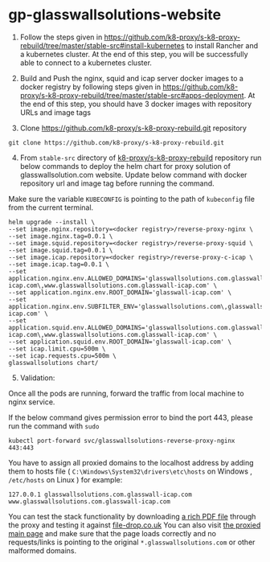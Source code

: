 # gp-glasswallsolutions-website

1. Follow the steps given in https://github.com/k8-proxy/s-k8-proxy-rebuild/tree/master/stable-src#install-kubernetes to install Rancher and a kubernetes cluster. At the end of this step, you will be successfully able to connect to a kubernetes cluster.

2. Build and Push the nginx, squid and icap server docker images to a docker registry by following steps given in https://github.com/k8-proxy/s-k8-proxy-rebuild/tree/master/stable-src#apps-deployment. At the end of this step, you should have 3 docker images with repository URLs and image tags

3. Clone https://github.com/k8-proxy/s-k8-proxy-rebuild.git repository

```
git clone https://github.com/k8-proxy/s-k8-proxy-rebuild.git
```

4. From `stable-src` directory of [k8-proxy/s-k8-proxy-rebuild](https://github.com/k8-proxy/s-k8-proxy-rebuild) repository run below commands to deploy the helm chart for proxy solution of glasswallsolution.com website. Update below command with docker repository url and image tag before running the command.

Make sure the variable `KUBECONFIG` is pointing to the path of `kubeconfig` file from the current terminal.

```
helm upgrade --install \
--set image.nginx.repository=<docker registry>/reverse-proxy-nginx \
--set image.nginx.tag=0.0.1 \
--set image.squid.repository=<docker registry>/reverse-proxy-squid \
--set image.squid.tag=0.0.1 \
--set image.icap.repository=<docker registry>/reverse-proxy-c-icap \
--set image.icap.tag=0.0.1 \
--set application.nginx.env.ALLOWED_DOMAINS='glasswallsolutions.com.glasswall-icap.com\,www.glasswallsolutions.com.glasswall-icap.com' \
--set application.nginx.env.ROOT_DOMAIN='glasswall-icap.com' \
--set application.nginx.env.SUBFILTER_ENV='glasswallsolutions.com\,glasswallsolutions.com.glasswall-icap.com' \
--set application.squid.env.ALLOWED_DOMAINS='glasswallsolutions.com.glasswall-icap.com\,www.glasswallsolutions.com.glasswall-icap.com' \
--set application.squid.env.ROOT_DOMAIN='glasswall-icap.com' \
--set icap.limit.cpu=500m \
--set icap.requests.cpu=500m \
glasswallsolutions chart/
```

5. Validation:

Once all the pods are running, forward the traffic from local machine to nginx service.

If the below command gives permission error to bind the port 443, please run the command with `sudo`

```
kubectl port-forward svc/glasswallsolutions-reverse-proxy-nginx 443:443
```

You have to assign all proxied domains to the localhost address by adding them to hosts file ( `C:\Windows\System32\drivers\etc\hosts` on Windows , `/etc/hosts` on Linux )
  for example: 

```
127.0.0.1 glasswallsolutions.com.glasswall-icap.com www.glasswallsolutions.com.glasswall-icap.com
```

You can test the stack functionality by downloading [a rich PDF file](https://glasswallsolutions.com.glasswall-icap.com/wp-content/uploads/2020/01/Glasswall-d-FIRST-Technology.pdf) through the proxy and testing it against [file-drop.co.uk](https://file-drop.co.uk)
You can also visit [the proxied main page](https://glasswallsolutions.com.glasswall-icap.com) and make sure that the page loads correctly and no requests/links is pointing to the original `*.glasswallsolutions.com` or other malformed domains.
